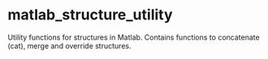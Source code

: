 matlab_structure_utility
========================

Utility functions for structures in Matlab. Contains functions to concatenate (cat), merge and override structures.
